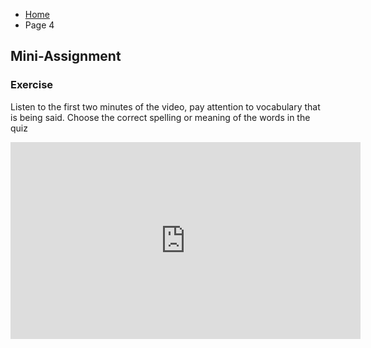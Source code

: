 <ul class="breadcrumb">
  <li><a href="https://anastasiamarkina1.github.io/SML209/">Home</a></li>
  <li>Page 4</li>
</ul>
<h2>Mini-Assignment</h2>
<h3>Exercise</h3>
<p>Listen to the first two minutes of the video, pay attention to vocabulary that is being said. Choose the correct spelling or meaning of the words in the quiz</p>  
<iframe width="560" height="315" src="https://www.youtube.com/embed/gsF18lz5rOA" frameborder="0" gesture="media" allow="encrypted-media" allowfullscreen></iframe>
